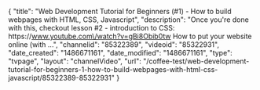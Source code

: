 {
    "title": "Web Development Tutorial for Beginners (#1) - How to build webpages with HTML, CSS, Javascript",
    "description": "Once you're done with this, checkout lesson #2 - introduction to CSS: https:\/\/www.youtube.com\/watch?v=gBi8Obib0tw How to put your website online (with ...",
    "channelid": "85322389",
    "videoid": "85322931",
    "date_created": "1486671161",
    "date_modified": "1486671161",
    "type": "tvpage",
    "layout": "channelVideo",
    "url": "\/coffee-test\/web-development-tutorial-for-beginners-1-how-to-build-webpages-with-html-css-javascript\/85322389-85322931"
}